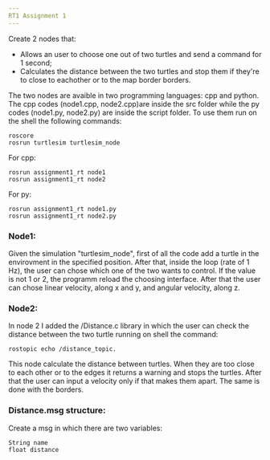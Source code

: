 ```yaml
---
RT1 Assignment 1
---
```

Create 2 nodes that: 
- Allows an user to choose one out of two turtles and send a command for 1 second;
- Calculates the distance between the two turtles and stop them if they're to close to eachother or to the map border borders.

The two nodes are avaible in two programming languages: cpp and python. The cpp codes (node1.cpp, node2.cpp)are inside the src folder while the py codes (node1.py, node2.py) are inside the script folder.
To use them run on the shell the following commands:
```
roscore
rosrun turtlesim turtlesim_node
```
For cpp:
```
rosrun assignment1_rt node1
rosrun assignment1_rt node2
```
For py:
```
rosrun assignment1_rt node1.py
rosrun assignment1_rt node2.py
```

### Node1:
Given the simulation "turtlesim_node", first of all the code add a turtle in the envirovment in the specified position. After that, inside the loop (rate of 1 Hz), the user can chose which one of the two wants to control. If the value is not 1 or 2, the programm reload the choosing interface. After that the user can chose linear velocity, along x and y, and angular velocity, along z. 

### Node2:
In node 2 I added the /Distance.c library in which the user can check the distance between the two turtle running on shell the command:
```
rostopic echo /distance_topic.
```
This node calculate the distance between turtles. When they are too close to each other or to the edges it returns a warning and stops the turtles. After that the user can input a velocity only if that makes them apart. The same is done with the borders.


### Distance.msg structure:
Create a msg in which there are two variables:
```
String name
float distance
```
